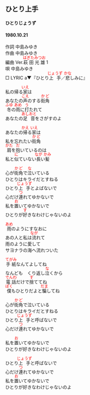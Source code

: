 <style type="text/css">
	ruby{
	    ruby-position: over;
	}
	ruby > rt{font-size: 12px;color:red;}
	p{font:16px;font-size: '楷体'}
</style>
## ひとり上手
#### ひとりじょうず
#### 1980.10.21


作詞      中島みゆき  
作曲      中島みゆき  
編曲 </rb><rp>(</rp><rt>Ver.</rt><rp>)</rp></ruby><ruby><rb>萩田</rb><rp>(</rp><rt>はぎた</rt><rp>)</rp></ruby><ruby><rb>光雄</rb><rp>(</rp><rt>みつお</rt><rp>)</rp></ruby> </rb><rp>(</rp><rt>1</rt><rp>)</rp></ruby>  
唄         中島みゆき  
□ LYRIC </rb><rp>(</rp><rt>a</rt><rp>)</rp></ruby>▼『ひとり<ruby><rb>上手</rb><rp>(</rp><rt>じょうず</rt><rp>)</rp></ruby>／<ruby><rb>悲</rb><rp>(</rp><rt>かな</rt><rp>)</rp></ruby>しみに』  

私の帰る<ruby><rb>家</rb><rp>(</rp><rt>いえ</rt><rp>)</rp></ruby>は  
あなたの<ruby><rb>声</rb><rp>(</rp><rt>こえ</rt><rp>)</rp></ruby>のする<ruby><rb>街角</rb><rp>(</rp><rt>かど</rt><rp>)</rp></ruby>  
<ruby><rb>冬</rb><rp>(</rp><rt>ふゆ</rt><rp>)</rp></ruby>の<ruby><rb>雨</rb><rp>(</rp><rt>あめ</rt><rp>)</rp></ruby>に<ruby><rb>打</rb><rp>(</rp><rt>う</rt><rp>)</rp></ruby>たれて  
あなたの<ruby><rb>足音</rb><rp>(</rp><rt>あしおと</rt><rp>)</rp></ruby>をさがすのよ  
  
あなたの<ruby><rb>帰</rb><rp>(</rp><rt>かえ</rt><rp>)</rp></ruby>る<ruby><rb>家</rb><rp>(</rp><rt>いえ</rt><rp>)</rp></ruby>は  
私を忘れたい<ruby><rb>街角</rb><rp>(</rp><rt>かど</rt><rp>)</rp></ruby>  
<ruby><rb>肩</rb><rp>(</rp><rt>かた</rt><rp>)</rp></ruby>を<ruby><rb>抱</rb><rp>(</rp><rt>だ</rt><rp>)</rp></ruby>いているのは  
私と<ruby><rb>似</rb><rp>(</rp><rt>に</rt><rp>)</rp></ruby>ていない<ruby><rb>長</rb><rp>(</rp><rt>なが</rt><rp>)</rp></ruby>い<ruby><rb>髪</rb><rp>(</rp><rt>かみ</rt><rp>)</rp></ruby>  
  
心が<ruby><rb>街角</rb><rp>(</rp><rt>かど</rt><rp>)</rp></ruby>で<ruby><rb>泣</rb><rp>(</rp><rt>な</rt><rp>)</rp></ruby>いている  
ひとりはキライだとすねる  
ひとり<ruby><rb>上手</rb><rp>(</rp><rt>じょうず</rt><rp>)</rp></ruby>とよばないで  
心だけ<ruby><rb>連</rb><rp>(</rp><rt>つ</rt><rp>)</rp></ruby>れてゆかないで  
私を<ruby><rb>置</rb><rp>(</rp><rt>お</rt><rp>)</rp></ruby>いてゆかないで  
ひとりが<ruby><rb>好</rb><rp>(</rp><rt>す</rt><rp>)</rp></ruby>きなわけじゃないのよ  
  
<ruby><rb>雨</rb><rp>(</rp><rt>あめ</rt><rp>)</rp></ruby>のようにすなおに  
あの人と私は<ruby><rb>流</rb><rp>(</rp><rt>なが</rt><rp>)</rp></ruby>れて  
雨のように愛して  
サヨナラの海へ流れついた  
  
<ruby><rb>手紙</rb><rp>(</rp><rt>てがみ</rt><rp>)</rp></ruby>なんてよしてね  
なんども　くり返し<ruby><rb>泣</rb><rp>(</rp><rt>な</rt><rp>)</rp></ruby>くから  
<ruby><rb>電話</rb><rp>(</rp><rt>でんわ</rt><rp>)</rp></ruby>だけで<ruby><rb>捨</rb><rp>(</rp><rt>す</rt><rp>)</rp></ruby>ててね  
<ruby><rb>僕</rb><rp>(</rp><rt>ぼく</rt><rp>)</rp></ruby>もひとりだよと<ruby><rb>騙</rb><rp>(</rp><rt>だま</rt><rp>)</rp></ruby>してね  
  
心が<ruby><rb>街角</rb><rp>(</rp><rt>かど</rt><rp>)</rp></ruby>で泣いている  
ひとりはキライだとすねる  
ひとり<ruby><rb>上手</rb><rp>(</rp><rt>じょうず</rt><rp>)</rp></ruby>と呼ばないで  
心だけ<ruby><rb>連</rb><rp>(</rp><rt>つ</rt><rp>)</rp></ruby>れてゆかないで  
  
私を<ruby><rb>置</rb><rp>(</rp><rt>お</rt><rp>)</rp></ruby>いてゆかないで  
ひとりが好きなわけじゃないのよ  
  
ひとり<ruby><rb>上手</rb><rp>(</rp><rt>じょうず</rt><rp>)</rp></ruby>と呼ばないで  
心だけ<ruby><rb>連</rb><rp>(</rp><rt>つ</rt><rp>)</rp></ruby>れてゆかないで  
私を<ruby><rb>置</rb><rp>(</rp><rt>お</rt><rp>)</rp></ruby>いてゆかないで  
ひとりが好きなわけじゃないのよ  